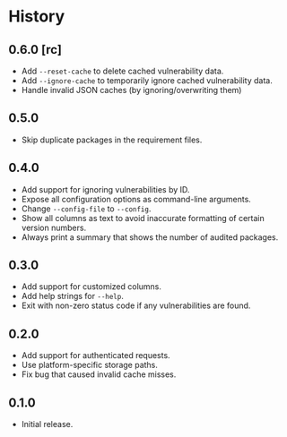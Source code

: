 # History

## 0.6.0 [rc]

- Add `--reset-cache` to delete cached vulnerability data.
- Add `--ignore-cache` to temporarily ignore cached vulnerability data.
- Handle invalid JSON caches (by ignoring/overwriting them)


## 0.5.0

- Skip duplicate packages in the requirement files.


## 0.4.0

- Add support for ignoring vulnerabilities by ID.
- Expose all configuration options as command-line arguments.
- Change `--config-file` to `--config`.
- Show all columns as text to avoid inaccurate formatting of certain
  version numbers.
- Always print a summary that shows the number of audited packages.


## 0.3.0

- Add support for customized columns.
- Add help strings for `--help`.
- Exit with non-zero status code if any vulnerabilities are found.


## 0.2.0

- Add support for authenticated requests.
- Use platform-specific storage paths.
- Fix bug that caused invalid cache misses.

## 0.1.0

- Initial release.
